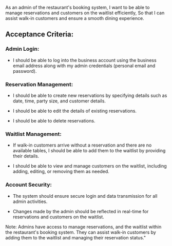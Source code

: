 As an admin of the restaurant's booking system,
I want to be able to manage reservations and customers on the waitlist efficiently,
So that I can assist walk-in customers and ensure a smooth dining experience.

## Acceptance Criteria:

### Admin Login:

- I should be able to log into the business account using the business email address along with my admin credentials (personal email and password).

### Reservation Management:

- I should be able to create new reservations by specifying details such as date, time, party size, and customer details.
- I should be able to edit the details of existing reservations.

- I should be able to delete reservations.

### Waitlist Management:

- If walk-in customers arrive without a reservation and there are no available tables, I should be able to add them to the waitlist by providing their details.

- I should be able to view and manage customers on the waitlist, including adding, editing, or removing them as needed.

### Account Security:

- The system should ensure secure login and data transmission for all admin activities.

- Changes made by the admin should be reflected in real-time for reservations and customers on the waitlist.

Note: Admins have access to manage reservations, and the waitlist within the restaurant's booking system. They can assist walk-in customers by adding them to the waitlist and managing their reservation status."